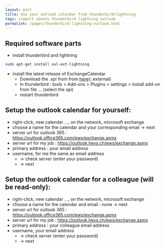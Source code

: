 ```yaml
---
layout: post
title: Use your outlook calendar from thunderbird+lightning
tags: ximport ubuntu thunderbird lightning outlook
permalink: /pages/thunderbird-lightning-outlook.html
---
```

## Required software parts
  - install thunderbird and lightning
  ```bash
  sudo apt-get install xul-ext-lightning
  ```
  - install the latest release of ExchangeCalendar
    - Download the .xpi from from [here](https://github.com/ExchangeCalendar/exchangecalendar/releases){:.external}
    - In thunderbird : tools > Add-ons > Plugins > settings > Install add-on from file ... (select the xpi)
    - restart thunderbird

## Setup the outlook calendar for yourself:

  - right-click, new calendar ..., on the network, microsoft exchange
  - choose a name for the calendar and your corresponding email -> next
  - server url for outlook 365 : https://outlook.office365.com/ews/exchange.asmx
  - server url for my job : https://outlook.hevs.ch/ews/exchange.asmx
  - primary address : your email address
  - username, for me the same as email address
    - -> check server (enter your password)
    - -> next

## Setup the outlook calendar for a colleague (will be read-only):

  - right-click, new calendar ..., on the network, microsoft exchange
  - choose a name for the calendar and email : none -> next
  - server url for outlook 365 : https://outlook.office365.com/ews/exchange.asmx
  - server url for my job : https://outlook.hevs.ch/ews/exchange.asmx
  - primary address : your colleague email address
  - username, your email address
    - -> check server (enter your password)
    - -> next